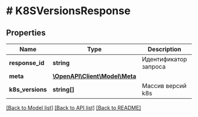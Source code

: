 # # K8SVersionsResponse

## Properties

Name | Type | Description | Notes
------------ | ------------- | ------------- | -------------
**response_id** | **string** | Идентификатор запроса | [optional]
**meta** | [**\OpenAPI\Client\Model\Meta**](Meta.md) |  |
**k8s_versions** | **string[]** | Массив версий k8s |

[[Back to Model list]](../../README.md#models) [[Back to API list]](../../README.md#endpoints) [[Back to README]](../../README.md)
